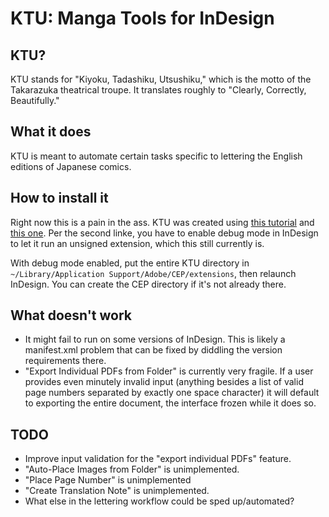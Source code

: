 # KTU: Manga Tools for InDesign

## KTU?

KTU stands for "Kiyoku, Tadashiku, Utsushiku," which is the motto of the Takarazuka theatrical troupe. It translates roughly to "Clearly, Correctly, Beautifully."

## What it does

KTU is meant to automate certain tasks specific to lettering the English editions of Japanese comics.

## How to install it

Right now this is a pain in the ass. KTU was created using [this tutorial](https://medium.com/adobetech/how-to-create-your-first-adobe-panel-in-6-easy-steps-f8bd4ed5778) and [this one](https://medium.com/adobetech/debugging-your-adobe-panel-cf73f00f6961). Per the second linke, you have to enable debug mode in InDesign to let it run an unsigned extension, which this still currently is.

With debug mode enabled, put the entire KTU directory in `~/Library/Application Support/Adobe/CEP/extensions`, then relaunch InDesign. You can create the CEP directory if it's not already there.

## What doesn't work

- It might fail to run on some versions of InDesign. This is likely a manifest.xml problem that can be fixed by diddling the version requirements there.
- "Export Individual PDFs from Folder" is currently very fragile. If a user provides even minutely invalid input (anything besides a list of valid page numbers separated by exactly one space character) it will default to exporting the entire document, the interface frozen while it does so.

## TODO

- Improve input validation for the "export individual PDFs" feature.
- "Auto-Place Images from Folder" is unimplemented.
- "Place Page Number" is unimplemented
- "Create Translation Note" is unimplemented.
- What else in the lettering workflow could be sped up/automated?
